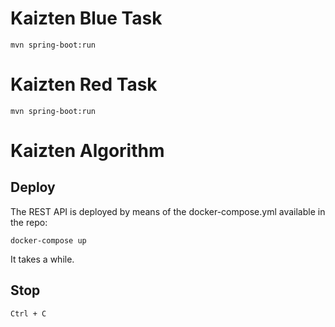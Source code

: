 # Kaizten Blue Task

`mvn spring-boot:run`

# Kaizten Red Task

`mvn spring-boot:run`

# Kaizten Algorithm

## Deploy

The REST API is deployed by means of the docker-compose.yml available in the repo:

`docker-compose up`

It takes a while. 

## Stop

`Ctrl + C`

